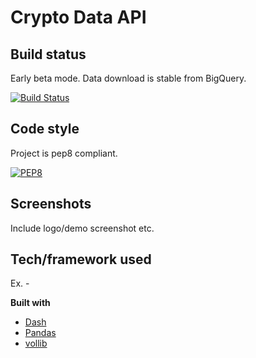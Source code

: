 # Crypto Data API





## Build status
Early beta mode.  Data download is stable from BigQuery.

[![Build Status](https://travis-ci.org/akashnimare/foco.svg?branch=master)](https://travis-ci.org/akashnimare/foco)


## Code style
Project is pep8 compliant.

[![PEP8](https://img.shields.io/badge/code%20style-pep8-orange.svg)](https://www.python.org/dev/peps/pep-0008/)
 

## Screenshots
Include logo/demo screenshot etc.


## Tech/framework used
Ex. -

<b>Built with</b>
- [Dash](https://dash.plot.ly/)
- [Pandas](https://pandas.pydata.org/pandas-docs/stable/)
- [vollib](https://github.com/vollib/vollib)
<!-- and without jargon in this [Technograph article](http://www.dailyillini.com/article/2016/04/automatic-speech-recognition). -->
<!-- ## Features
What makes your project stand out?


## Useful Links
- [Package setup instructions](https://towardsdatascience.com/build-your-first-open-source-python-project-53471c9942a7)
- [Package setup instructions](https://towardsdatascience.com/build-your-first-open-source-python-project-53471c9942a7)
- [How to write modules](https://www.digitalocean.com/community/tutorials/how-to-write-modules-in-python-3)
- [README instructions](https://medium.com/@meakaakka/a-beginners-guide-to-writing-a-kickass-readme-7ac01da88ab3)
- [Github commits](https://medium.com/@panjeh/makefile-git-add-commit-push-github-all-in-one-command-9dcf76220f48)
- [Download CSV Button](https://community.plot.ly/t/allowing-users-to-download-csv-on-click/5550)
- [Useful Python Quant Finance Libraries](https://financetrain.com/best-python-librariespackages-finance-financial-data-scientists/)

## signing in
ssh -T git@github.com
